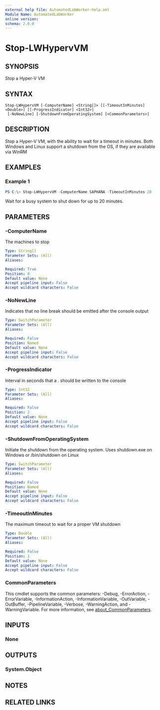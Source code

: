 ```yaml
---
external help file: AutomatedLabWorker-help.xml
Module Name: AutomatedLabWorker
online version:
schema: 2.0.0
---
```


# Stop-LWHypervVM

## SYNOPSIS
Stop a Hyper-V VM

## SYNTAX

```
Stop-LWHypervVM [-ComputerName] <String[]> [[-TimeoutInMinutes] <Double>] [[-ProgressIndicator] <Int32>]
 [-NoNewLine] [-ShutdownFromOperatingSystem] [<CommonParameters>]
```

## DESCRIPTION
Stop a Hyper-V VM, with the ability to wait for a timeout in minutes. Both Windows and Linux
support a shutdown from the OS, if they are available via WinRM

## EXAMPLES

### Example 1
```powershell
PS C:\> Stop-LWHypervVM -ComputerName SAPHANA -TimeoutInMinutes 20
```

Wait for a busy system to shut down for up to 20 minutes.

## PARAMETERS

### -ComputerName
The machines to stop

```yaml
Type: String[]
Parameter Sets: (All)
Aliases:

Required: True
Position: 0
Default value: None
Accept pipeline input: False
Accept wildcard characters: False
```

### -NoNewLine
Indicates that no line break should be emitted after the console output

```yaml
Type: SwitchParameter
Parameter Sets: (All)
Aliases:

Required: False
Position: Named
Default value: None
Accept pipeline input: False
Accept wildcard characters: False
```

### -ProgressIndicator
Interval in seconds that a . should be written to the console

```yaml
Type: Int32
Parameter Sets: (All)
Aliases:

Required: False
Position: 2
Default value: None
Accept pipeline input: False
Accept wildcard characters: False
```

### -ShutdownFromOperatingSystem
Initiate the shutdown from the operating system. Uses shutdown.exe on Windows or /bin/shutdown on Linux

```yaml
Type: SwitchParameter
Parameter Sets: (All)
Aliases:

Required: False
Position: Named
Default value: None
Accept pipeline input: False
Accept wildcard characters: False
```

### -TimeoutInMinutes
The maximum timeout to wait for a proper VM shutdown

```yaml
Type: Double
Parameter Sets: (All)
Aliases:

Required: False
Position: 1
Default value: None
Accept pipeline input: False
Accept wildcard characters: False
```

### CommonParameters
This cmdlet supports the common parameters: -Debug, -ErrorAction, -ErrorVariable, -InformationAction, -InformationVariable, -OutVariable, -OutBuffer, -PipelineVariable, -Verbose, -WarningAction, and -WarningVariable. For more information, see [about_CommonParameters](http://go.microsoft.com/fwlink/?LinkID=113216).

## INPUTS

### None

## OUTPUTS

### System.Object
## NOTES

## RELATED LINKS
